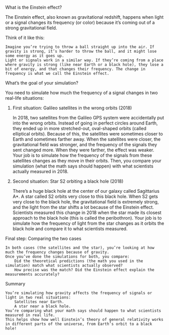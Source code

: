 What is the Einstein effect?

The Einstein effect, also known as gravitational redshift, happens when light or a signal changes its frequency (or color) because it’s coming out of a strong gravitational field.

Think of it like this:

    Imagine you’re trying to throw a ball straight up into the air. If gravity is strong, it’s harder to throw the ball, and it might lose some energy as it goes up.
    Light or signals work in a similar way. If they’re coming from a place where gravity is strong (like near Earth or a black hole), they lose a bit of energy, and that changes their frequency. The change in frequency is what we call the Einstein effect.

What’s the goal of your simulation?

You need to simulate how much the frequency of a signal changes in two real-life situations:
1. First situation: Galileo satellites in the wrong orbits (2018)

    In 2018, two satellites from the Galileo GPS system were accidentally put into the wrong orbits. Instead of going in perfect circles around Earth, they ended up in more stretched-out, oval-shaped orbits (called elliptical orbits).
    Because of this, the satellites were sometimes closer to Earth and sometimes farther away.
    When the satellites were closer, the gravitational field was stronger, and the frequency of the signals they sent changed more. When they were farther, the effect was weaker.
    Your job is to simulate how the frequency of the signals from these satellites changes as they move in their orbits.
    Then, you compare your simulation (what the math says should happen) with what scientists actually measured in 2018.

2. Second situation: Star S2 orbiting a black hole (2018)

    There’s a huge black hole at the center of our galaxy called Sagittarius A*. A star called S2 orbits very close to this black hole.
    When S2 gets very close to the black hole, the gravitational field is extremely strong, and the light from the star shifts a lot because of the Einstein effect.
    Scientists measured this change in 2018 when the star made its closest approach to the black hole (this is called the peribothron).
    Your job is to simulate how the frequency of light from the star changes as it orbits the black hole and compare it to what scientists measured.

Final step: Comparing the two cases

    In both cases (the satellites and the star), you’re looking at how much the frequency changes because of gravity.
    Once you’ve done the simulations for both, you compare:
        Did the theoretical predictions (the math you used in the simulation) match what scientists actually observed?
        How precise was the match? Did the Einstein effect explain the measurements accurately?

Summary

    You’re simulating how gravity affects the frequency of signals or light in two real situations:
        Satellites near Earth.
        A star near a black hole.
    You’re comparing what your math says should happen to what scientists measured in real life.
    This helps show how well Einstein’s theory of general relativity works in different parts of the universe, from Earth’s orbit to a black hole!